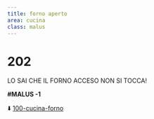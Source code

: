 ```yaml
---
title: forno aperto
area: cucina
class: malus
---
```

# 202
LO SAI CHE IL FORNO ACCESO NON SI TOCCA!

**#MALUS -1**

⬇️ [100-cucina-forno](100-cucina-forno.md)


